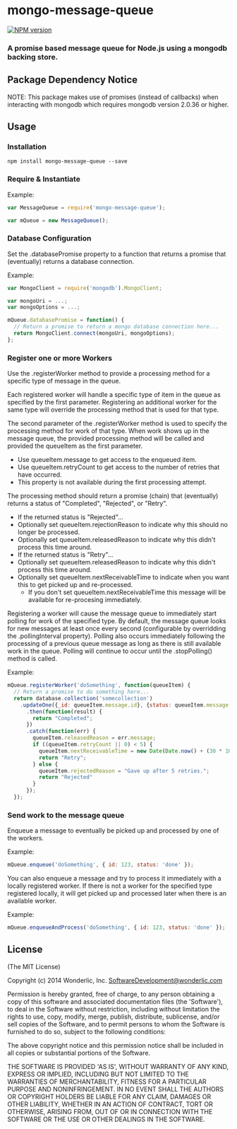 # mongo-message-queue

[![NPM version](https://badge.fury.io/js/mongo-message-queue.svg)](http://badge.fury.io/js/mongo-message-queue)

### A promise based message queue for Node.js using a mongodb backing store.

## Package Dependency Notice

NOTE:  This package makes use of promises (instead of callbacks) when interacting with mongodb which requires mongodb version 2.0.36 or higher.

## Usage

### Installation

```
npm install mongo-message-queue --save
```

### Require & Instantiate

Example:
```javascript
var MessageQueue = require('mongo-message-queue');

var mQueue = new MessageQueue();
```

### Database Configuration

Set the .databasePromise property to a function that returns a promise that (eventually) returns a database connection.

Example:
```javascript
var MongoClient = require('mongodb').MongoClient;

var mongoUri = ...;
var mongoOptions = ...;

mQueue.databasePromise = function() {
  // Return a promise to return a mongo database connection here...
  return MongoClient.connect(mongoUri, mongoOptions);
};
```

### Register one or more Workers

Use the .registerWorker method to provide a processing method for a specific type of message in the queue.

Each registered worker will handle a specific type of item in the queue as specified by the first parameter.  Registering an additional worker for the same type will override the processing method that is used for that type.

The second parameter of the .registerWorker method is used to specify the processing method for work of that type.  When work shows up in the message queue, the provided processing method will be called and provided the queueItem as the first parameter.
* Use queueItem.message to get access to the enqueued item.
* Use queueItem.retryCount to get access to the number of retries that have occurred.
 * This property is not available during the first processing attempt.

The processing method should return a promise (chain) that (eventually) returns a status of "Completed", "Rejected", or "Retry".
* If the returned status is "Rejected"...
 * Optionally set queueItem.rejectionReason to indicate why this should no longer be processed.
 * Optionally set queueItem.releasedReason to indicate why this didn't process this time around.
* If the returned status is "Retry"...
 * Optionally set queueItem.releasedReason to indicate why this didn't process this time around.
 * Optionally set queueItem.nextReceivableTime to indicate when you want this to get picked up and re-processed.
   * If you don't set queueItem.nextReceivableTime this message will be available for re-procesing immediately.

Registering a worker will cause the message queue to immediately start polling for work of the specified type.  By default, the message queue looks for new messages at least once every second (configurable by overridding the .pollingInterval property).  Polling also occurs immediately following the processing of a previous queue message as long as there is still available work in the queue.  Polling will continue to occur until the .stopPolling() method is called.

Example:
```javascript
mQueue.registerWorker('doSomething', function(queueItem) {
  // Return a promise to do something here...
  return database.collection('somecollection')
    .updateOne({_id: queueItem.message.id}, {status: queueItem.message.status})
      .then(function(result) {
        return "Completed";
      })
      .catch(function(err) {
        queueItem.releasedReason = err.message;
        if ((queueItem.retryCount || 0) < 5) {
          queueItem.nextReceivableTime = new Date(Date.now() + (30 * 1000)); // Retry after 30 seconds...
          return "Retry";
        } else {
          queueItem.rejectedReason = "Gave up after 5 retries.";
          return "Rejected"
        }
      });
  });
```

### Send work to the message queue

Enqueue a message to eventually be picked up and processed by one of the workers.

Example:
```javascript
mQueue.enqueue('doSomething', { id: 123, status: 'done' });
```

You can also enqueue a message and try to process it immediately with a locally registered worker.  If there is not a worker for the specified type registered locally, it will get picked up and processed later when there is an available worker.

Example:
```javascript
mQueue.enqueueAndProcess('doSomething', { id: 123, status: 'done' });
```

## License

(The MIT License)

Copyright (c) 2014 Wonderlic, Inc. <SoftwareDevelopment@wonderlic.com>

Permission is hereby granted, free of charge, to any person obtaining
a copy of this software and associated documentation files (the
'Software'), to deal in the Software without restriction, including
without limitation the rights to use, copy, modify, merge, publish,
distribute, sublicense, and/or sell copies of the Software, and to
permit persons to whom the Software is furnished to do so, subject to
the following conditions:

The above copyright notice and this permission notice shall be
included in all copies or substantial portions of the Software.

THE SOFTWARE IS PROVIDED 'AS IS', WITHOUT WARRANTY OF ANY KIND,
EXPRESS OR IMPLIED, INCLUDING BUT NOT LIMITED TO THE WARRANTIES OF
MERCHANTABILITY, FITNESS FOR A PARTICULAR PURPOSE AND NONINFRINGEMENT.
IN NO EVENT SHALL THE AUTHORS OR COPYRIGHT HOLDERS BE LIABLE FOR ANY
CLAIM, DAMAGES OR OTHER LIABILITY, WHETHER IN AN ACTION OF CONTRACT,
TORT OR OTHERWISE, ARISING FROM, OUT OF OR IN CONNECTION WITH THE
SOFTWARE OR THE USE OR OTHER DEALINGS IN THE SOFTWARE.
